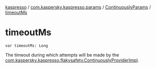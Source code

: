 [kaspresso](../../index.md) / [com.kaspersky.kaspresso.params](../index.md) / [ContinuouslyParams](index.md) / [timeoutMs](./timeout-ms.md)

# timeoutMs

`var timeoutMs: Long`

The timeout during which attempts will be made by the
[com.kaspersky.kaspresso.flakysafety.ContinuouslyProviderImpl](../../com.kaspersky.kaspresso.flakysafety/-continuously-provider-impl/index.md).

